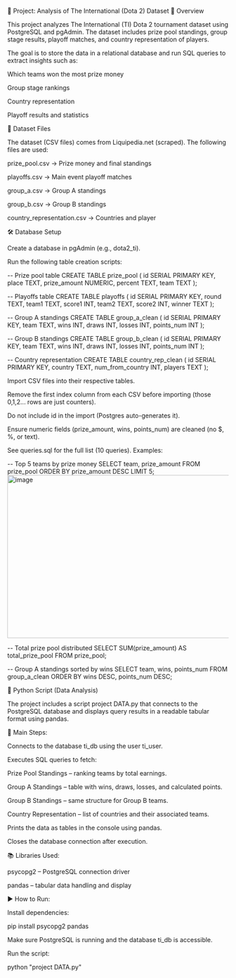 📌 Project: Analysis of The International (Dota 2) Dataset
📖 Overview

This project analyzes The International (TI) Dota 2 tournament dataset using PostgreSQL and pgAdmin. The dataset includes prize pool standings, group stage results, playoff matches, and country representation of players.

The goal is to store the data in a relational database and run SQL queries to extract insights such as:

Which teams won the most prize money

Group stage rankings

Country representation

Playoff results and statistics

📂 Dataset Files

The dataset (CSV files) comes from Liquipedia.net (scraped).
The following files are used:

prize_pool.csv → Prize money and final standings

playoffs.csv → Main event playoff matches

group_a.csv → Group A standings

group_b.csv → Group B standings

country_representation.csv → Countries and player

🛠️ Database Setup

Create a database in pgAdmin (e.g., dota2_ti).

Run the following table creation scripts:

-- Prize pool table
CREATE TABLE prize_pool (
    id SERIAL PRIMARY KEY,
    place TEXT,
    prize_amount NUMERIC,
    percent TEXT,
    team TEXT
);

-- Playoffs table
CREATE TABLE playoffs (
    id SERIAL PRIMARY KEY,
    round TEXT,
    team1 TEXT,
    score1 INT,
    team2 TEXT,
    score2 INT,
    winner TEXT
);

-- Group A standings
CREATE TABLE group_a_clean (
    id SERIAL PRIMARY KEY,
    team TEXT,
    wins INT,
    draws INT,
    losses INT,
    points_num INT
);

-- Group B standings
CREATE TABLE group_b_clean (
    id SERIAL PRIMARY KEY,
    team TEXT,
    wins INT,
    draws INT,
    losses INT,
    points_num INT
);

-- Country representation
CREATE TABLE country_rep_clean (
    id SERIAL PRIMARY KEY,
    country TEXT,
    num_from_country INT,
    players TEXT
);


Import CSV files into their respective tables.

Remove the first index column from each CSV before importing (those 0,1,2... rows are just counters).

Do not include id in the import (Postgres auto-generates it).

Ensure numeric fields (prize_amount, wins, points_num) are cleaned (no $, %, or text).

See queries.sql
 for the full list (10 queries). Examples:

-- Top 5 teams by prize money
SELECT team, prize_amount
FROM prize_pool
ORDER BY prize_amount DESC
LIMIT 5;
<img width="1404" height="371" alt="image" src="https://github.com/user-attachments/assets/561daee9-78fb-4941-9945-e4cf929c0abd" />

-- Total prize pool distributed
SELECT SUM(prize_amount) AS total_prize_pool
FROM prize_pool;

-- Group A standings sorted by wins
SELECT team, wins, points_num
FROM group_a_clean
ORDER BY wins DESC, points_num DESC;


📌 Python Script (Data Analysis)

The project includes a script project DATA.py that connects to the PostgreSQL database and displays query results in a readable tabular format using pandas.

🔧 Main Steps:

Connects to the database ti_db using the user ti_user.

Executes SQL queries to fetch:

Prize Pool Standings – ranking teams by total earnings.

Group A Standings – table with wins, draws, losses, and calculated points.

Group B Standings – same structure for Group B teams.

Country Representation – list of countries and their associated teams.

Prints the data as tables in the console using pandas.

Closes the database connection after execution.

📚 Libraries Used:

psycopg2 – PostgreSQL connection driver

pandas – tabular data handling and display

▶️ How to Run:

Install dependencies:

pip install psycopg2 pandas


Make sure PostgreSQL is running and the database ti_db is accessible.

Run the script:

python "project DATA.py"
